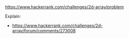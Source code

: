 https://www.hackerrank.com/challenges/2d-array/problem

Explain:
- https://www.hackerrank.com/challenges/2d-array/forum/comments/273008
